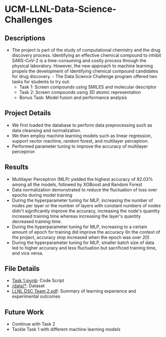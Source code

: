 # UCM-LLNL-Data-Science-Challenges

## Descriptions
- The project is part of the study of computational chemistry and the drug discovery process. Identifying an effective chemical compound to inhibit SARS-CoV-2 is a time-consuming and costly process through the physical laboratory. However, the new approach to machine learning propels the development of identifying chemical compound candidates for drug discovery. - The Data Science Challenge program offered two tasks for students to try out:
  - Task 1: Screen compounds using SMILES and molecular descriptor
  - Task 2: Screen compounds using 3D atomic representation
  - Bonus Task: Model fusion and performance analysis

## Project Details
- We first loaded the database to perform data preprocessing such as data cleansing and normalization.
- We then employ machine learning models such as linear regression, support vector machine, random forest, and multilayer perceptron.
- Performed parameter tuning to improve the accuracy of multilayer perceptron

## Results
- Multilayer Perceptron (MLP) yielded the highest accuracy of 82.03% among all the models, followed by XGBoost and Random Forest
- Data normalization demonstrated to reduce the fluctuation of loss over epochs during model training
- During the hyperparameter tuning for MLP, increasing the number of nodes per layer or the number of layers with constant numbers of nodes didn't significantly improve the accuracy, increasing the node's quantity increased training time whereas increasing the layer's quantity decreased training time.
- During the hyperparameter tuning for MLP, increasing to a certain amount of epoch for training did improve the accuracy (In the context of the project, accuracy stop increased when the epoch was over 20)
- During the hyperparameter tuning for MLP, smaller batch size of data led to higher accuracy and less fluctuation but sacrificed training time, and vice versa.

## File Details
- [Task 1.ipynb](https://github.com/StevenG777/UCM-LLNL-Data-Science-Challenges/blob/main/Task%201.ipynb): Code Script
- [/data/*](https://github.com/StevenG777/UCM-LLNL-Data-Science-Challenges/tree/main/data): Dataset
- [LLNL DSC Team 2.pdf](https://github.com/StevenG777/UCM-LLNL-Data-Science-Challenges/blob/main/LLNL%20DSC%20Team%202.pdf): Summary of learning experience and experimental outcomes

## Future Work
- Continue with Task 2
- Tackle Task 1 with different machine learning models
